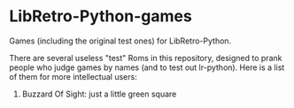 # LibRetro-Python-games
Games (including the original test ones) for LibRetro-Python.

There are several useless "test" Roms in this repository, designed to prank people who judge games by names (and to test out lr-python). Here is a list of them for more intellectual users:

1. Buzzard Of Sight: just a little green square
